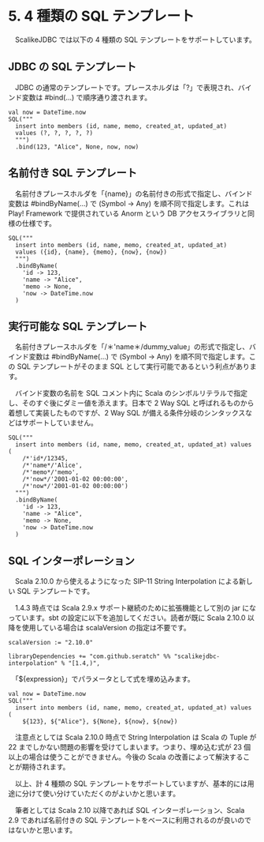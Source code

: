 # 5. 4 種類の SQL テンプレート

　ScalikeJDBC では以下の 4 種類の SQL テンプレートをサポートしています。

## JDBC の SQL テンプレート　

　JDBC の通常のテンプレートです。プレースホルダは「?」で表現され、バインド変数は #bind(...) で順序通り渡されます。

```
val now = DateTime.now
SQL("""
  insert into members (id, name, memo, created_at, updated_at) 
  values (?, ?, ?, ?, ?)
  """)
  .bind(123, "Alice", None, now, now)
```

## 名前付き SQL テンプレート

　名前付きプレースホルダを「{name}」の名前付きの形式で指定し、バインド変数は #bindByName(...) で (Symbol -> Any) を順不同で指定します。これは Play! Framework で提供されている Anorm という DB アクセスライブラリと同様の仕様です。

```
SQL("""
  insert into members (id, name, memo, created_at, updated_at) 
  values ({id}, {name}, {memo}, {now}, {now})
  """)
  .bindByName(
    'id -> 123, 
    'name -> "Alice", 
    'memo -> None,
    'now -> DateTime.now
  )
```

## 実行可能な SQL テンプレート

　名前付きプレースホルダを「/＊'name＊/dummy_value」の形式で指定し、バインド変数は #bindByName(...) で (Symbol -> Any) を順不同で指定します。この SQL テンプレートがそのまま SQL として実行可能であるという利点があります。

　バインド変数の名前を SQL コメント内に Scala のシンボルリテラルで指定し、そのすぐ後にダミー値を添えます。日本で 2 Way SQL と呼ばれるものから着想して実装したものですが、2 Way SQL が備える条件分岐のシンタックスなどはサポートしていません。

```
SQL("""
  insert into members (id, name, memo, created_at, updated_at) values (
    /*'id*/12345,
    /*'name*/'Alice', 
    /*'memo*/'memo', 
    /*'now*/'2001-01-02 00:00:00', 
    /*'now*/'2001-01-02 00:00:00')
  """)
  .bindByName(
    'id -> 123, 
    'name -> "Alice",
    'memo -> None,
    'now -> DateTime.now
  )
```


## SQL インターポレーション

　Scala 2.10.0 から使えるようになった SIP-11 String Interpolation による新しい SQL テンプレートです。

　1.4.3 時点では Scala 2.9.x サポート継続のために拡張機能として別の jar になっています。sbt の設定に以下を追加してください。読者が既に Scala 2.10.0 以降を使用している場合は scalaVersion の指定は不要です。

```
scalaVersion := "2.10.0"

libraryDependencies += "com.github.seratch" %% "scalikejdbc-interpolation" % "[1.4,)",
```

　「${expression}」でパラメータとして式を埋め込みます。

```
val now = DateTime.now
SQL("""
  insert into members (id, name, memo, created_at, updated_at) values (
    ${123}, ${"Alice"}, ${None}, ${now}, ${now})
```

　注意点としては Scala 2.10.0 時点で String Interpolation は Scala の Tuple が 22 までしかない問題の影響を受けてしまいます。つまり、埋め込む式が 23 個以上の場合は使うことができません。今後の Scala の改善によって解決することが期待されます。


　以上、計 4 種類の SQL テンプレートをサポートしていますが、基本的には用途に分けて使い分けていただくのがよいかと思います。

　筆者としては Scala 2.10 以降であれば SQL インターポレーション、Scala 2.9 であれば名前付きの SQL テンプレートをベースに利用されるのが良いのではないかと思います。


